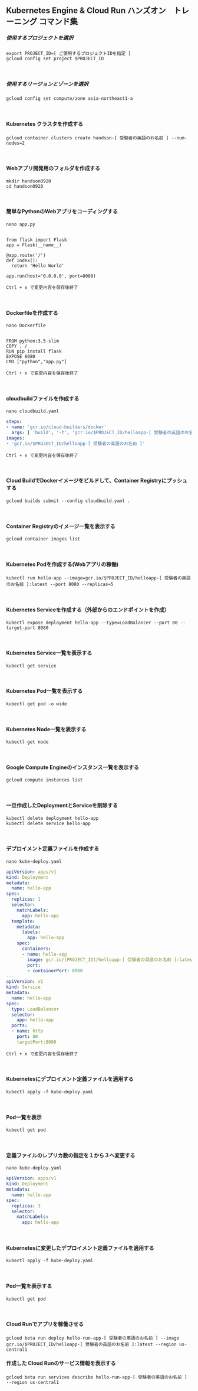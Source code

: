 Kubernetes Engine & Cloud Run ハンズオン　トレーニング コマンド集
------------------------------------------------------------

##### 使用するプロジェクトを選択
```text
export PROJECT_ID=[ ご使用するプロジェクトIDを指定 ]
gcloud config set project $PROJECT_ID
```
<br/>

##### 使用するリージョンとゾーンを選択
```text
gcloud config set compute/zone asia-northeast1-a
```
<br/>

#### Kubernetes クラスタを作成する
```text
gcloud container clusters create handson-[ 受験者の英語のお名前 ] --num-nodes=2
```
<br/>

#### Webアプリ開発用のフォルダを作成する
```text
mkdir handson0920
cd handson0920
```
<br/>

#### 簡単なPythonのWebアプリをコーディングする
```text
nano app.py
```
<pre><code>
from flask import Flask
app = Flask(__name__)

@app.route('/')
def index():
  return 'Hello World'
  
app.run(host='0.0.0.0', port=8080)  
</code></pre>
```text
Ctrl + x で変更内容を保存後終了
```
<br/>

#### Dockerfileを作成する
```text
nano Dockerfile
```
<pre><code>
FROM python:3.5-slim
COPY . /
RUN pip install flask
EXPOSE 8080
CMD ["python","app.py"]
</code></pre>
```text
Ctrl + x で変更内容を保存後終了
```
<br/>

#### cloudbuildファイルを作成する
```text
nano cloudbuild.yaml
```
```yaml
steps:
- name: 'gcr.io/cloud-builders/docker'
  args: [ 'build', '-t', 'gcr.io/$PROJECT_ID/helloapp-[ 受験者の英語のお名前 ]:latest', '.']
images:
- 'gcr.io/$PROJECT_ID/helloapp-[ 受験者の英語のお名前 ]'
```
```text
Ctrl + x で変更内容を保存後終了
```
<br/>

#### Cloud BuildでDockerイメージをビルドして、Container Registryにプッシュする
```text
gcloud builds submit --config cloudbuild.yaml .
```
<br/>

#### Container Registryのイメージ一覧を表示する
```text
gcloud container images list
```
<br/>

#### Kubernetes Podを作成する(Webアプリの稼働)
```text
kubectl run hello-app --image=gcr.io/$PROJECT_ID/helloapp-[ 受験者の英語のお名前 ]:latest --port 8080 --replicas=5
```
<br/>

#### Kubernetes Serviceを作成する（外部からのエンドポイントを作成）
```text
kubectl expose deployment hello-app --type=LoadBalancer --port 80 --target-port 8080
```
<br/>

#### Kubernetes Service一覧を表示する
```text
kubectl get service
```
<br/>

#### Kubernetes Pod一覧を表示する
```text
kubectl get pod -o wide
```
<br/>

#### Kubernetes Node一覧を表示する
```text
kubectl get node
```
<br/>


#### Google Compute Engineのインスタンス一覧を表示する
```text
gcloud compute instances list
```
<br/>

#### 一旦作成したDeploymentとServiceを削除する
```text
kubectl delete deployment hello-app
kubectl delete service hello-app
```
<br/>

#### デプロイメント定義ファイルを作成する
```text
nano kube-deploy.yaml
```
```yaml
apiVersion: apps/v1
kind: Deployment
metadata:
  name: hello-app
spec:
  replicas: 1
  selector:
    matchLabels:
      app: hello-app
  template:
    metadata:
      labels:
        app: hello-app
    spec:
      containers:
      - name: hello-app
        image: gcr.io/[PROJECT_ID]/helloapp-[ 受験者の英語のお名前 ]:latest
        port:
        - containerPort: 8080
---
apiVersion: v1
kind: Service
metadata:
  name: hello-app
spec:
  type: LoadBalancer
  selector:
    app: hello-app
  ports:
  - name: http
    port: 80
    targetPort:8080
```
```text
Ctrl + x で変更内容を保存後終了
```
<br/>

#### Kubernetesにデプロイメント定義ファイルを適用する
```text
kubectl apply -f kube-deploy.yaml
```
<br/>

#### Pod一覧を表示
```text
kubectl get pod
```
<br/>

####  定義ファイルのレプリカ数の指定を１から３へ変更する
```text
nano kube-deploy.yaml
```
```yaml
apiVersion: apps/v1
kind: Deployment
metadata:
  name: hello-app
spec:
  replicas: 3
  selector:
    matchLabels:
      app: hello-app
```
<br/>

#### Kubernetesに変更したデプロイメント定義ファイルを適用する
```text
kubectl apply -f kube-deploy.yaml
```
<br/>

#### Pod一覧を表示する
```text
kubectl get pod
```
<br/>

#### Cloud Runでアプリを稼働させる
```text
gcloud beta run deploy hello-run-app-[ 受験者の英語のお名前 ] --image gcr.io/$PROJECT_ID/helloapp-[ 受験者の英語のお名前 ]:latest --region us-central1
```

#### 作成した Cloud Runのサービス情報を表示する
```text
gcloud beta run services describe hello-run-app-[ 受験者の英語のお名前 ] --region us-central1
```